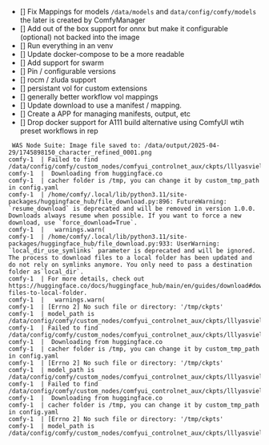 - [] Fix Mappings for models `/data/models` and `data/config/comfy/models` the later is created by ComfyManager
- [] Add out of the box support for onnx but make it configurable (optional) not backed into the image
- [] Run everything in an venv
- [] Update docker-compose to be a more readable
- [] Add support for swarm
- [] Pin / configurable versions
- [] rocm / zluda support
- [] persistant vol for custom extensions
- [] generally better workflow vol mappings
- [] Update download to use a manifest / mapping.
- [] Create a APP for managing manifests, output, etc
- [] Drop docker support for A111 build alternative using ComfyUI wtih preset workflows in rep

```
 WAS Node Suite: Image file saved to: /data/output/2025-04-29/1745898150_character_refined_0001.png
comfy-1  | Failed to find /data/config/comfy/custom_nodes/comfyui_controlnet_aux/ckpts/lllyasviel/Annotators/body_pose_model.pth.
comfy-1  |  Downloading from huggingface.co
comfy-1  | cacher folder is /tmp, you can change it by custom_tmp_path in config.yaml
comfy-1  | /home/comfy/.local/lib/python3.11/site-packages/huggingface_hub/file_download.py:896: FutureWarning: `resume_download` is deprecated and will be removed in version 1.0.0. Downloads always resume when possible. If you want to force a new download, use `force_download=True`.
comfy-1  |   warnings.warn(
comfy-1  | /home/comfy/.local/lib/python3.11/site-packages/huggingface_hub/file_download.py:933: UserWarning: `local_dir_use_symlinks` parameter is deprecated and will be ignored. The process to download files to a local folder has been updated and do not rely on symlinks anymore. You only need to pass a destination folder as`local_dir`.
comfy-1  | For more details, check out https://huggingface.co/docs/huggingface_hub/main/en/guides/download#download-files-to-local-folder.
comfy-1  |   warnings.warn(
comfy-1  | [Errno 2] No such file or directory: '/tmp/ckpts'
comfy-1  | model_path is /data/config/comfy/custom_nodes/comfyui_controlnet_aux/ckpts/lllyasviel/Annotators/body_pose_model.pth
comfy-1  | Failed to find /data/config/comfy/custom_nodes/comfyui_controlnet_aux/ckpts/lllyasviel/Annotators/hand_pose_model.pth.
comfy-1  |  Downloading from huggingface.co
comfy-1  | cacher folder is /tmp, you can change it by custom_tmp_path in config.yaml
comfy-1  | [Errno 2] No such file or directory: '/tmp/ckpts'
comfy-1  | model_path is /data/config/comfy/custom_nodes/comfyui_controlnet_aux/ckpts/lllyasviel/Annotators/hand_pose_model.pth
comfy-1  | Failed to find /data/config/comfy/custom_nodes/comfyui_controlnet_aux/ckpts/lllyasviel/Annotators/facenet.pth.
comfy-1  |  Downloading from huggingface.co
comfy-1  | cacher folder is /tmp, you can change it by custom_tmp_path in config.yaml
comfy-1  | [Errno 2] No such file or directory: '/tmp/ckpts'
comfy-1  | model_path is /data/config/comfy/custom_nodes/comfyui_controlnet_aux/ckpts/lllyasviel/Annotators/facenet.pth